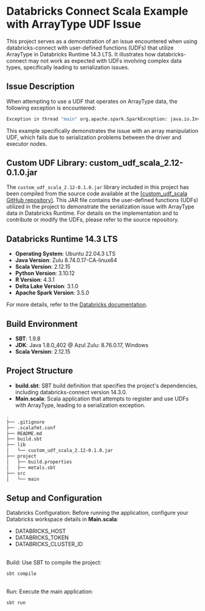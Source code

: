 # Databricks Connect Scala Example with ArrayType UDF Issue
This project serves as a demonstration of an issue encountered when using databricks-connect with user-defined functions (UDFs) that utilize ArrayType in Databricks Runtime 14.3 LTS. It illustrates how databricks-connect may not work as expected with UDFs involving complex data types, specifically leading to serialization issues.

## Issue Description
When attempting to use a UDF that operates on ArrayType data, the following exception is encountered:
```bash
Exception in thread "main" org.apache.spark.SparkException: java.io.InvalidClassException: org.apache.spark.sql.types.ArrayType; local class incompatible: stream classdesc serialVersionUID = -8361568169218636135, local class serialVersionUID = 8145303878994261768
```

This example specifically demonstrates the issue with an array manipulation UDF, which fails due to serialization problems between the driver and executor nodes.


## Custom UDF Library: custom_udf_scala_2.12-0.1.0.jar
The `custom_udf_scala_2.12-0.1.0.jar` library included in this project has been compiled from the source code available at the [[custom_udf_scala GitHub repository]](https://github.com/DarkDesire/custom_udf_scala). This JAR file contains the user-defined functions (UDFs) utilized in the project to demonstrate the serialization issue with ArrayType data in Databricks Runtime. For details on the implementation and to contribute or modify the UDFs, please refer to the source repository.

## Databricks Runtime 14.3 LTS

- **Operating System**: Ubuntu 22.04.3 LTS
- **Java Version**: Zulu 8.74.0.17-CA-linux64
- **Scala Version**: 2.12.15
- **Python Version**: 3.10.12
- **R Version**: 4.3.1
- **Delta Lake Version**: 3.1.0
- **Apache Spark Version**: 3.5.0

For more details, refer to the [Databricks documentation](https://docs.databricks.com/en/release-notes/runtime/14.3lts.html).

## Build Environment

- **SBT**: 1.9.8
- **JDK**: Java 1.8.0_402 @ Azul Zulu: 8.76.0.17, Windows
- **Scala Version**: 2.12.15

## Project Structure

* __build.sbt__: SBT build definition that specifies the project's dependencies, including databricks-connect version 14.3.0.
* __Main.scala__: Scala application that attempts to register and use UDFs with ArrayType, leading to a serialization exception.

```bash
.
├── .gitignore
├── .scalafmt.conf
├── README.md
├── build.sbt
├── lib
│   └── custom_udf_scala_2.12-0.1.0.jar
├── project
│   ├── build.properties
│   ├── metals.sbt
├── src
│   └── main
```


## Setup and Configuration
Databricks Configuration: Before running the application, configure your Databricks workspace details in __Main.scala__:

* DATABRICKS_HOST
* DATABRICKS_TOKEN
* DATABRICKS_CLUSTER_ID

<br/>Build: Use SBT to compile the project:
```
sbt compile
```
<br/>Run: Execute the main application:
```
sbt run
```
